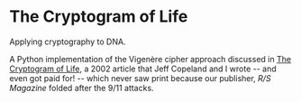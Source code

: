 # The Cryptogram of Life

Applying cryptography to DNA.

A Python implementation of the Vigenère cipher approach discussed in
[The Cryptogram of Life](https://jeffreycopeland.com/work/html/dna.html),
a 2002 article that Jeff Copeland and I wrote -- and even got paid for! --
which never saw print because our publisher, *R/S Magazine* folded after the 9/11 attacks.